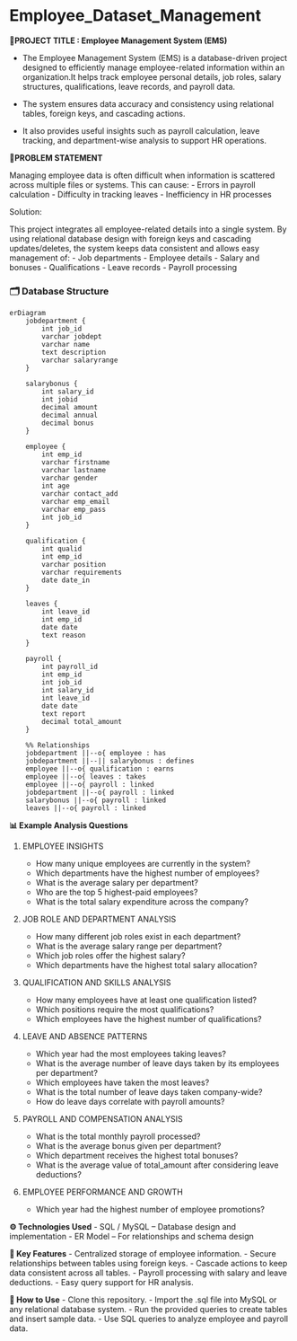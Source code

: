 # Employee_Dataset_Management

**🚀PROJECT TITLE : Employee Management System (EMS)**
- The Employee Management System (EMS) is a database-driven project designed to efficiently manage employee-related information within an organization.It helps track employee personal details, job roles, salary structures, qualifications, leave records, and payroll data.
           
- The system ensures data accuracy and consistency using relational tables, foreign keys, and cascading actions.

- It also provides useful insights such as payroll calculation, leave tracking, and department-wise analysis to support HR operations.


**📝PROBLEM STATEMENT** 

Managing employee data is often difficult when information is scattered across multiple files or systems.
This can cause:
        - Errors in payroll calculation
        - Difficulty in tracking leaves
        - Inefficiency in HR processes

Solution:

This project integrates all employee-related details into a single system.
By using relational database design with foreign keys and cascading updates/deletes, the system keeps data consistent and allows easy management of:
                    - Job departments
                    - Employee details
                    - Salary and bonuses
                    - Qualifications
                    - Leave records
                    - Payroll processing

 ### 🗂 Database Structure ###                  

``` mermaid
erDiagram
    jobdepartment {
        int job_id
        varchar jobdept
        varchar name
        text description
        varchar salaryrange
    }

    salarybonus {
        int salary_id
        int jobid
        decimal amount
        decimal annual
        decimal bonus
    }

    employee {
        int emp_id
        varchar firstname
        varchar lastname
        varchar gender
        int age
        varchar contact_add
        varchar emp_email
        varchar emp_pass
        int job_id
    }

    qualification {
        int qualid
        int emp_id
        varchar position
        varchar requirements
        date date_in
    }

    leaves {
        int leave_id
        int emp_id
        date date
        text reason
    }

    payroll {
        int payroll_id
        int emp_id
        int job_id
        int salary_id
        int leave_id
        date date
        text report
        decimal total_amount
    }

    %% Relationships
    jobdepartment ||--o{ employee : has
    jobdepartment ||--|| salarybonus : defines
    employee ||--o{ qualification : earns
    employee ||--o{ leaves : takes
    employee ||--o{ payroll : linked
    jobdepartment ||--o{ payroll : linked
    salarybonus ||--o{ payroll : linked
    leaves ||--o{ payroll : linked

```

**📊 Example Analysis Questions**

1. EMPLOYEE INSIGHTS
   - How many unique employees are currently in the system?
   - Which departments have the highest number of employees?
   - What is the average salary per department?
   - Who are the top 5 highest-paid employees?
   - What is the total salary expenditure across the company?

2. JOB ROLE AND DEPARTMENT ANALYSIS
   - How many different job roles exist in each department?
   - What is the average salary range per department?
   - Which job roles offer the highest salary?
   - Which departments have the highest total salary allocation?

3. QUALIFICATION AND SKILLS ANALYSIS
   - How many employees have at least one qualification listed?
   - Which positions require the most qualifications?
   - Which employees have the highest number of qualifications?

4. LEAVE AND ABSENCE PATTERNS
   - Which year had the most employees taking leaves?
   - What is the average number of leave days taken by its employees per department?
   - Which employees have taken the most leaves?
   - What is the total number of leave days taken company-wide?
   - How do leave days correlate with payroll amounts?

5. PAYROLL AND COMPENSATION ANALYSIS
   - What is the total monthly payroll processed?
   - What is the average bonus given per department?
   - Which department receives the highest total bonuses?
   - What is the average value of total_amount after considering leave deductions?

6. EMPLOYEE PERFORMANCE AND GROWTH
   - Which year had the highest number of employee promotions?


**⚙️ Technologies Used**
               - SQL / MySQL – Database design and implementation
               - ER Model – For relationships and schema design

**🔑 Key Features**
               - Centralized storage of employee information.
               - Secure relationships between tables using foreign keys.
               - Cascade actions to keep data consistent across all tables.
               - Payroll processing with salary and leave deductions.
               - Easy query support for HR analysis.

**🚀 How to Use**
              - Clone this repository.
              - Import the .sql file into MySQL or any relational database system.
              - Run the provided queries to create tables and insert sample data.
              - Use SQL queries to analyze employee and payroll data.



















































                    
